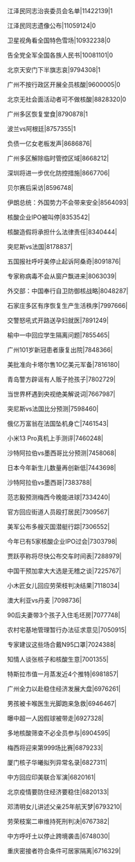 江泽民同志治丧委员会名单|11422139|1

江泽民同志遗像公布|11059124|0

卫星视角看全国特色雪场|10932238|0

告全党全军全国各族人民书|10081101|0

北京天安门下半旗志哀|9794308|1

广州不按行政区开展全员核酸|9600005|0

北京无社会面活动者可不做核酸|8828320|0

广州多区恢复堂食|8790878|1

波兰vs阿根廷|8757355|1

负债一亿女老板发声|8686876|

广州多区解除临时管控区域|8668212|

深圳将进一步优化防控措施|8667706|

贝尔赛后采访|8596748|

伊朗总统：外国势力不会带来安全|8564093|

核酸企业IPO被叫停|8353542|

核酸造假将承担什么法律责任|8340444|

突尼斯vs法国|8178837|

五国报社呼吁美停止起诉阿桑奇|8091876|

专家称病毒不会从窗户飘进来|8063039|

外交部：中国奉行自卫防御核战略|8048287|

石家庄多区有序恢复生产生活秩序|7997666|

交警怒吼式开路送孕妇就医|7891249|

榆中一中回应学生隔离问题|7855465|

广州101岁新冠患者康复出院|7848366|

美批准向卡塔尔售10亿美元军备|7816180|

青岛警方辟谣有人贩子抢孩子|7802729|

当世界杯遇到央视绝美解说词|7667987|

突尼斯vs法国比分预测|7598460|

俄亿万富翁在法国坠机身亡|7461543|

小米13 Pro真机上手测评|7460248|

沙特阿拉伯vs墨西哥比分预测|7458068|

日本今年新生儿数量再创新低|7443698|

沙特阿拉伯vs墨西哥|7383788|

范志毅预测梅西今晚能进球|7334240|

官方回应街道人员殴打居民|7309567|

美军公布多艘灭国潜艇行踪|7306552|

今年已有5家核酸企业IPO过会|7303798|

贾跃亭称将尽快公布交车时间表|7288979|

中国干预加拿大大选是无稽之谈|7225767|

小木匠女儿回应劳荣枝判决结果|7118034|

澳大利亚vs丹麦 ​|7098736|

90后夫妻带3个孩子入住毛坯房|7077748|

农村宅基地管理暂行办法征求意见|7050915|

专家建议这些场合戴N95口罩|7024388|

知情人谈张核子和核酸生意|7001355|

特斯拉市值一月蒸发近4个推特|6981857|

广州全力以赴稳住经济发展大盘|6976261|

男孩被卡喉医生光脚跑来急救|6946467|

曝中超一人因假球被带走|6927328|

多地核酸筛查不必全员参与|6904595|

梅西将迎来第999场比赛|6879233|

厦门核子华曦拟列异常名录|6827311|

中方回应印美联合军演|6820161|

北京疫情要防住经济要稳住|6820133|

邓清明女儿讲述父亲25年航天梦|6793210|

劳荣枝案二审维持死刑判决|6767382|

中方呼吁土以停止跨境袭击|6748030|

重庆密接者符合条件可居家隔离|6716329|

